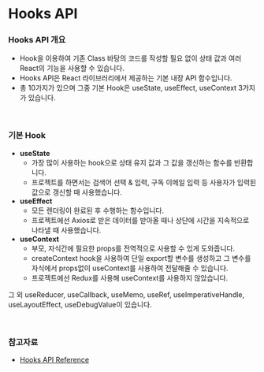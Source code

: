 # Hooks API

### Hooks API 개요

- Hook을 이용하여 기존 Class 바탕의 코드를 작성할 필요 없이 상태 값과 여러 React의 기능을 사용할 수 있습니다.
- Hooks API은 React 라이브러리에서 제공하는 기본 내장 API 함수입니다.
- 총 10가지가 있으며 그중 기본 Hook은 useState, useEffect, useContext 3가지가 있습니다.

<br>

### 기본 Hook

- **useState**
  - 가장 많이 사용하는 hook으로 상태 유지 값과 그 값을 갱신하는 함수를 반환합니다.
  - 프로젝트를 하면서는 검색어 선택 & 입력, 구독 이메일 입력 등 사용자가 입력된 값으로 갱신할 때 사용했습니다.
- **useEffect**
  - 모든 렌더링이 완료된 후 수행하는 함수입니다.
  - 프로젝트에선 Axios로 받은 데이터를 받아올 때나 상단에 시간을 지속적으로 나타낼 때 사용했습니다.
- **useContext**
  - 부모, 자식간에 필요한 props를 전역적으로 사용할 수 있게 도와줍니다.
  - createContext hook을 사용하여 단일 export할 변수를 생성하고 그 변수를 자식에서 props없이 useContext를 사용하여 전달해줄 수 있습니다. 
  - 프로젝트에선 Redux를 사용해 useContext를 사용하지 않았습니다.

그 외 useReducer, useCallback, useMemo, useRef, useImperativeHandle, useLayoutEffect, useDebugValue이 있습니다. 


<br>

### 참고자료

- [Hooks API Reference](https://ko.reactjs.org/docs/hooks-reference.html)

